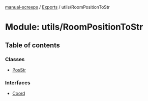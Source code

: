 [manual-screeps](../README.md) / [Exports](../modules.md) / utils/RoomPositionToStr

# Module: utils/RoomPositionToStr

## Table of contents

### Classes

- [PosStr](../classes/utils_roompositiontostr.posstr.md)

### Interfaces

- [Coord](../interfaces/utils_roompositiontostr.coord.md)
